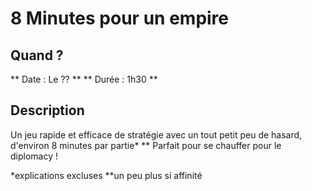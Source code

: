 # 8 Minutes pour un empire
## Quand ?
** Date : Le ?? **
** Durée  : 1h30 **
## Description
Un jeu rapide et efficace de stratégie avec un tout petit peu de hasard, 
d'environ 8 minutes par partie* **
Parfait pour se chauffer pour le diplomacy !

*explications excluses
**un peu plus si affinité